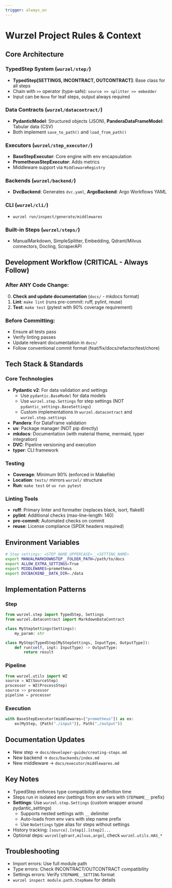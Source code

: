 ```yaml
---
trigger: always_on
---
```


# Wurzel Project Rules & Context

## Core Architecture

### TypedStep System (`wurzel/step/`)
- **TypedStep[SETTINGS, INCONTRACT, OUTCONTRACT]**: Base class for all steps
- Chain with `>>` operator (type-safe): `source >> splitter >> embedder`
- Input can be `None` for leaf steps, output always required

### Data Contracts (`wurzel/datacontract/`)
- **PydanticModel**: Structured objects (JSON), **PanderaDataFrameModel**: Tabular data (CSV)
- Both implement `save_to_path()` and `load_from_path()`

### Executors (`wurzel/step_executor/`)
- **BaseStepExecutor**: Core engine with env encapsulation
- **PrometheusStepExecutor**: Adds metrics
- Middleware support via `MiddlewareRegistry`

### Backends (`wurzel/backend/`)
- **DvcBackend**: Generates `dvc.yaml`, **ArgoBackend**: Argo Workflows YAML

### CLI (`wurzel/cli/`)
- `wurzel run/inspect/generate/middlewares`

### Built-in Steps (`wurzel/steps/`)
- ManualMarkdown, SimpleSplitter, Embedding, Qdrant/Milvus connectors, Docling, ScraperAPI

## Development Workflow (CRITICAL - Always Follow)

### After ANY Code Change:
0. **Check and update documentation** (`docs/` - mkdocs format)
1. **Lint**: `make lint` (runs pre-commit: ruff, pylint, reuse)
2. **Test**: `make test` (pytest with 90% coverage requirement)

### Before Committing:
- Ensure all tests pass
- Verify linting passes
- Update relevant documentation in `docs/`
- Follow conventional commit format (feat/fix/docs/refactor/test/chore)
## Tech Stack & Standards

### Core Technologies
- **Pydantic v2**: For data validation and settings
  - Use `pydantic.BaseModel` for data models
  - Use `wurzel.step.Settings` for step settings (NOT `pydantic_settings.BaseSettings`)
  - Custom implementations in `wurzel.datacontract` and `wurzel.step.settings`
- **Pandera**: For DataFrame validation
- **uv**: Package manager (NOT pip directly)
- **mkdocs**: Documentation (with material theme, mermaid, typer integration)
- **DVC**: Pipeline versioning and execution
- **typer**: CLI framework



### Testing
- **Coverage**: Minimum 90% (enforced in Makefile)
- **Location**: `tests/` mirrors `wurzel/` structure
- **Run**: `make test` or `uv run pytest`

### Linting Tools
- **ruff**: Primary linter and formatter (replaces black, isort, flake8)
- **pylint**: Additional checks (max-line-length: 140)
- **pre-commit**: Automated checks on commit
- **reuse**: License compliance (SPDX headers required)

## Environment Variables

```bash
# Step settings: <STEP_NAME_UPPERCASE>__<SETTING_NAME>
export MANUALMARKDOWNSTEP__FOLDER_PATH=/path/to/docs
export ALLOW_EXTRA_SETTINGS=True
export MIDDLEWARES=prometheus
export DVCBACKEND__DATA_DIR=./data
```

## Implementation Patterns

### Step
```python
from wurzel.step import TypedStep, Settings
from wurzel.datacontract import MarkdownDataContract

class MyStepSettings(Settings):
    my_param: str

class MyStep(TypedStep[MyStepSettings, InputType, OutputType]):
    def run(self, inpt: InputType) -> OutputType:
        return result
```

### Pipeline
```python
from wurzel.utils import WZ
source = WZ(SourceStep)
processor = WZ(ProcessStep)
source >> processor
pipeline = processor
```

### Execution
```python
with BaseStepExecutor(middlewares=["prometheus"]) as ex:
    ex(MyStep, {Path("./input")}, Path("./output"))
```

## Documentation Updates
- New step → `docs/developer-guide/creating-steps.md`
- New backend → `docs/backends/index.md`
- New middleware → `docs/executor/middlewares.md`

## Key Notes
- TypedStep enforces type compatibility at definition time
- Steps run in isolated env (settings from env vars with `STEPNAME__` prefix)
- **Settings**: Use `wurzel.step.Settings` (custom wrapper around pydantic_settings)
  - Supports nested settings with `__` delimiter
  - Auto-loads from env vars with step name prefix
  - Use `NoSettings` type alias for steps without settings
- History tracking: `[source].[step1].[step2]...`
- Optional deps: `wurzel[qdrant,milvus,argo]`, check `wurzel.utils.HAS_*`

## Troubleshooting
- Import errors: Use full module path
- Type errors: Check INCONTRACT/OUTCONTRACT compatibility
- Settings errors: Verify `STEPNAME__SETTING` format
- `wurzel inspect module.path.StepName` for details
